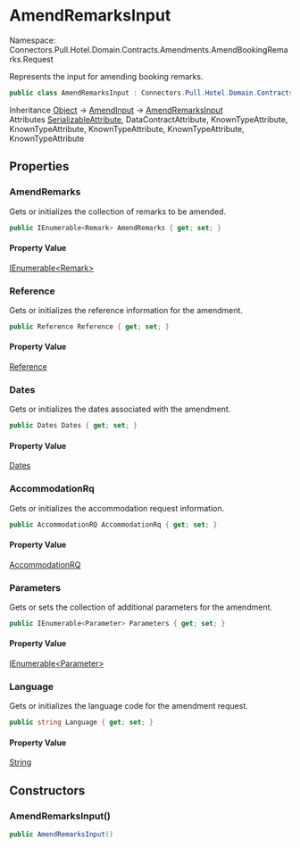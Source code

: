 # AmendRemarksInput

Namespace: Connectors.Pull.Hotel.Domain.Contracts.Amendments.AmendBookingRemarks.Request

Represents the input for amending booking remarks.

```csharp
public class AmendRemarksInput : Connectors.Pull.Hotel.Domain.Contracts.Amendments.Common.AmendInput
```

Inheritance [Object](https://docs.microsoft.com/en-us/dotnet/api/system.object) → [AmendInput](./connectors.pull.hotel.domain.contracts.amendments.common.amendinput) → [AmendRemarksInput](./connectors.pull.hotel.domain.contracts.amendments.amendbookingremarks.request.amendremarksinput)<br />
Attributes [SerializableAttribute](https://docs.microsoft.com/en-us/dotnet/api/system.serializableattribute), DataContractAttribute, KnownTypeAttribute, KnownTypeAttribute, KnownTypeAttribute, KnownTypeAttribute, KnownTypeAttribute

## Properties

### **AmendRemarks**

Gets or initializes the collection of remarks to be amended.

```csharp
public IEnumerable<Remark> AmendRemarks { get; set; }
```

#### Property Value

[IEnumerable\<Remark\>](https://docs.microsoft.com/en-us/dotnet/api/system.collections.generic.ienumerable-1)<br />

### **Reference**

Gets or initializes the reference information for the amendment.

```csharp
public Reference Reference { get; set; }
```

#### Property Value

[Reference](./connectors.pull.hotel.domain.contracts.common.reference)<br />

### **Dates**

Gets or initializes the dates associated with the amendment.

```csharp
public Dates Dates { get; set; }
```

#### Property Value

[Dates](./connectors.pull.hotel.domain.contracts.amendments.common.dates)<br />

### **AccommodationRq**

Gets or initializes the accommodation request information.

```csharp
public AccommodationRQ AccommodationRq { get; set; }
```

#### Property Value

[AccommodationRQ](./connectors.pull.hotel.domain.contracts.common.accommodationrq)<br />

### **Parameters**

Gets or sets the collection of additional parameters for the amendment.

```csharp
public IEnumerable<Parameter> Parameters { get; set; }
```

#### Property Value

[IEnumerable\<Parameter\>](https://docs.microsoft.com/en-us/dotnet/api/system.collections.generic.ienumerable-1)<br />

### **Language**

Gets or initializes the language code for the amendment request.

```csharp
public string Language { get; set; }
```

#### Property Value

[String](https://docs.microsoft.com/en-us/dotnet/api/system.string)<br />

## Constructors

### **AmendRemarksInput()**

```csharp
public AmendRemarksInput()
```
